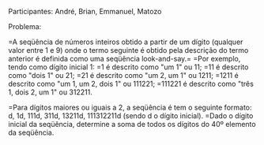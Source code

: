 Participantes: André, Brian, Emmanuel, Matozo

Problema:

=A seqüência de números inteiros obtido a partir de um dígito (qualquer valor entre 1 e 9) onde o termo seguinte é obtido pela descrição do termo anterior é definida como uma seqüência look-and-say.=
=Por exemplo, tendo como dígito inicial 1:
=1 é descrito como "um 1" ou 11;
=11 é descrito como "dois 1" ou 21;
=21 é descrito como "um 2, um 1" ou 1211;
=1211 é descrito como "um 1, um 2, dois 1" ou 111221;
=111221 é descrito como "três 1, dois 2, um 1" ou 312211.

=Para dígitos maiores ou iguais a 2, a seqüência é tem o seguinte formato: d, 1d, 111d, 311d, 13211d, 111312211d (sendo d o dígito inicial).
=Dado o dígito inicial da seqüência, determine a soma de todos os dígitos do 40º elemento da seqüência.
